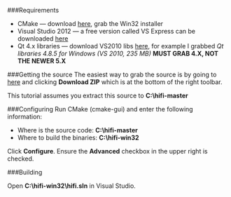 ###Requirements
* CMake — download [here](http://www.cmake.org/cmake/resources/software.html), grab the Win32 installer
* Visual Studio 2012 — a free version called VS Express can be downloaded [here](http://www.microsoft.com/visualstudio/eng/downloads#d-express-windows-desktop)
* Qt 4.x libraries — download VS2010 libs [here](http://qt-project.org/downloads), for example I grabbed _Qt libraries 4.8.5 for Windows (VS 2010, 235 MB)_ **MUST GRAB 4.X, NOT THE NEWER 5.X**

###Getting the source
The easiest way to grab the source is by going to [here](https://github.com/worklist/hifi) and clicking **Download ZIP** which is at the bottom of the right toolbar.

This tutorial assumes you extract this source to **C:\hifi-master**

###Configuring
Run CMake (cmake-gui) and enter the following information:
* Where is the source code: **C:\hifi-master** 
* Where to build the binaries: **C:\hifi-win32** 

Click **Configure**.  Ensure the **Advanced** checkbox in the upper right is checked.

###Building

Open **C:\hifi-win32\hifi.sln** in Visual Studio.